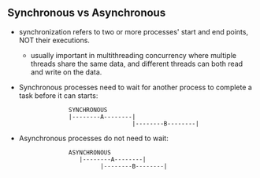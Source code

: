 ## Synchronous vs Asynchronous 
- synchronization refers to two or more processes' start and end points, NOT their executions. 
  - usually important in multithreading concurrency where multiple threads share the same data, and different threads can both read and write on the data. 

- Synchronous processes need to wait for another process to complete a task before it can starts:

                    SYNCHRONOUS
                    |--------A--------|
                                      |--------B--------|
                                         
- Asynchronous processes do not need to wait:

                    ASYNCHRONOUS
                       |--------A--------|
                             |--------B--------|


